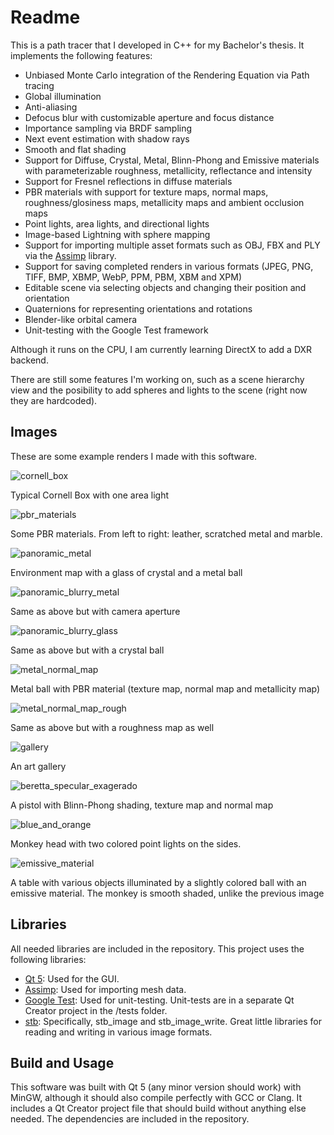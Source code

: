# Readme

This is a path tracer that I developed in C++ for my Bachelor's thesis. It implements the following features:
- Unbiased Monte Carlo integration of the Rendering Equation via Path tracing
- Global illumination
- Anti-aliasing
- Defocus blur with customizable aperture and focus distance
- Importance sampling via BRDF sampling
- Next event estimation with shadow rays
- Smooth and flat shading
- Support for Diffuse, Crystal, Metal, Blinn-Phong and Emissive materials with parameterizable roughness, metallicity, reflectance and intensity
- Support for Fresnel reflections in diffuse materials
- PBR materials with support for texture maps, normal maps, roughness/glosiness maps, metallicity maps and ambient occlusion maps
- Point lights, area lights, and directional lights
- Image-based Lightning with sphere mapping
- Support for importing multiple asset formats such as OBJ, FBX and PLY via the [Assimp](http://assimp.org/) library.
- Support for saving completed renders in various formats (JPEG, PNG, TIFF, BMP, XBMP, WebP, PPM, PBM, XBM and XPM)
- Editable scene via selecting objects and changing their position and orientation
- Quaternions for representing orientations and rotations
- Blender-like orbital camera
- Unit-testing with the Google Test framework

Although it runs on the CPU, I am currently learning DirectX to add a DXR backend.

There are still some features I'm working on, such as a scene hierarchy view and the posibility to add spheres and lights to the scene (right now they are hardcoded).

## Images

These are some example renders I made with this software.

![cornell_box](/renders/cornell_box.png)

Typical Cornell Box with one area light

![pbr_materials](/renders/pbr_materials.png)

Some PBR materials. From left to right: leather, scratched metal and marble.

![panoramic_metal](/renders/panoramic_metal.png)

Environment map with a glass of crystal and a metal ball

![panoramic_blurry_metal](/renders/panoramic_blurry_metal.png)

Same as above but with camera aperture

![panoramic_blurry_glass](/renders/panoramic_blurry_glass.png)

Same as above but with a crystal ball

![metal_normal_map](/renders/metal_normal_map.png)

Metal ball with PBR material (texture map, normal map and metallicity map)

![metal_normal_map_rough](/renders/metal_normal_map_rough.png)

Same as above but with a roughness map as well

![gallery](/renders/gallery.PNG)

An art gallery

![beretta_specular_exagerado](/renders/beretta_specular_exagerado.PNG)

A pistol with Blinn-Phong shading, texture map and normal map

![blue_and_orange](/renders/blue_and_orange.PNG)

Monkey head with two colored point lights on the sides.

![emissive_material](/renders/emissive_material.png)

A table with various objects illuminated by a slightly colored ball with an emissive material.
The monkey is smooth shaded, unlike the previous image

## Libraries

All needed libraries are included in the repository. This project uses the following libraries:
- [Qt 5](https://www.qt.io/): Used for the GUI.
- [Assimp](http://assimp.org/): Used for importing mesh data.
- [Google Test](https://github.com/google/googletest): Used for unit-testing. Unit-tests are in a separate Qt Creator project in the /tests folder.
- [stb](https://github.com/nothings/stb): Specifically, stb_image and stb_image_write. Great little libraries for reading and writing in various image formats. 

## Build and Usage

This software was built with Qt 5 (any minor version should work) with MinGW, although it should also compile perfectly with GCC or Clang. It includes a Qt Creator project file that should build without anything else needed. The dependencies are included in the repository.
